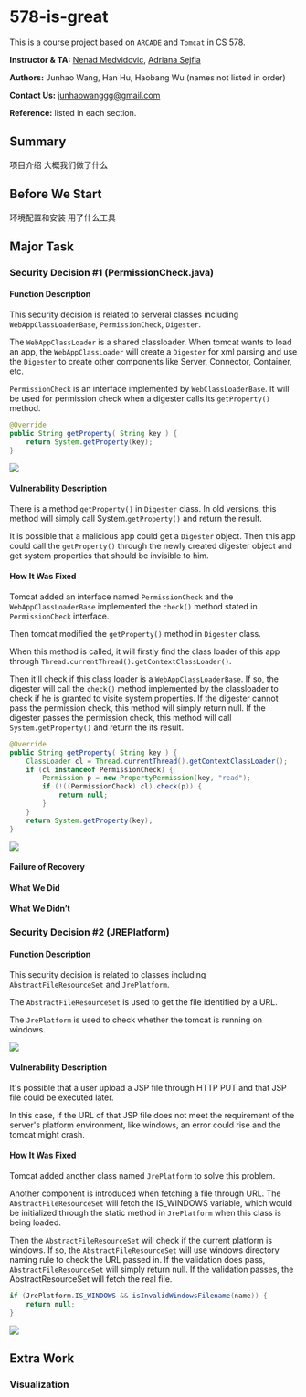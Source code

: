 # 578-is-great

This is a course project based on `ARCADE` and `Tomcat` in CS 578.

**Instructor & TA:** [Nenad Medvidovic](mailto:neno@usc.edu), [Adriana Sejfia](mailto:sejfia@usc.edu)

**Authors:** Junhao Wang, Han Hu, Haobang Wu (names not listed in order)

**Contact Us:** [junhaowanggg@gmail.com](mailto:junhaowanggg@gmail.com)

**Reference:** listed in each section.




## Summary

项目介绍
大概我们做了什么

## Before We Start

环境配置和安装
用了什么工具


## Major Task

### Security Decision #1 (PermissionCheck.java)


#### Function Description

<!-- 设计到哪些类和大概的功能 -->
This security decision is related to serveral classes including `WebAppClassLoaderBase`, `PermissionCheck`, `Digester`.

The `WebAppClassLoader` is a shared classloader. When tomcat wants to load an app, the `WebAppClassLoader` will create a `Digester` for xml parsing and use the `Digester` to create other components like Server, Connector, Container, etc.

`PermissionCheck` is an interface implemented by `WebClassLoaderBase`. It will be used for permission check when a digester calls its `getProperty()` method.

```java
@Override
public String getProperty( String key ) {
    return System.getProperty(key);
}
```

![](https://bloggg-1254259681.cos.na-siliconvalley.myqcloud.com/sv36i.png)


#### Vulnerability Description

<!-- 安全缺陷的描述（要自己写, 加引用） -->
There is a method `getProperty()` in `Digester` class. In old versions, this method will simply call System.`getProperty()` and return the result.

It is possible that a malicious app could get a `Digester` object. Then this app could call the `getProperty()` through the newly created digester object and get system properties that should be invisible to him.

#### How It Was Fixed

<!-- PermissionCheck的原理 -->
Tomcat added an interface named `PermissionCheck` and the `WebAppClassLoaderBase` implemented the `check()` method stated in `PermissionCheck` interface.

Then tomcat modified the `getProperty()` method in `Digester` class. 

When this method is called, it will firstly find the class loader of this app through `Thread.currentThread().getContextClassLoader()`. 

Then it'll check if this class loader is a `WebAppClassLoaderBase`. If so, the digester will call the `check()` method implemented by the classloader to check if he is granted to visite system properties. If the digester cannot pass the permission check, this method will simply return null. If the digester passes the permission check, this method will call `System.getProperty()` and return the its result.

```java
@Override
public String getProperty( String key ) {
    ClassLoader cl = Thread.currentThread().getContextClassLoader();
    if (cl instanceof PermissionCheck) {
        Permission p = new PropertyPermission(key, "read");
        if (!((PermissionCheck) cl).check(p)) {
            return null;
        }
    }
    return System.getProperty(key);
}
```

![](https://bloggg-1254259681.cos.na-siliconvalley.myqcloud.com/it0or.png)


#### Failure of Recovery



#### What We Did



#### What We Didn’t







### Security Decision #2 (JREPlatform)

#### Function Description

<!-- 设计到哪些类和大概的功能 -->
This security decision is related to classes including `AbstractFileResourceSet` and `JrePlatform`.

The `AbstractFileResourceSet` is used to get the file identified by a URL.

The `JrePlatform` is used to check whether the tomcat is running on windows.

![](https://bloggg-1254259681.cos.na-siliconvalley.myqcloud.com/xj9uh.png)

#### Vulnerability Description

<!-- 安全缺陷的描述（要自己写, 加引用） -->
It's possible that a user upload a JSP file through HTTP PUT and that JSP file could be executed later.

In this case, if the URL of that JSP file does not meet the requirement of the server's platform environment, like windows, an error could rise and the tomcat might crash.


#### How It Was Fixed

<!-- JrePlatform的原理 -->
Tomcat added another class named `JrePlatform` to solve this problem.

Another component is introduced when fetching a file through URL. The `AbstractFileResourceSet` will fetch the IS_WINDOWS variable, which would be initialized through the static method in `JrePlatform` when this class is being loaded.

Then the `AbstractFileResourceSet` will check if the current platform is windows. If so, the `AbstractFileResourceSet` will use windows directory naming rule to check the URL passed in. If the validation does pass, `AbstractFileResourceSet` will simply return null. If the validation passes, the AbstractResourceSet will fetch the real file.

```java
if (JrePlatform.IS_WINDOWS && isInvalidWindowsFilename(name)) {
	return null;
}
```

![](https://bloggg-1254259681.cos.na-siliconvalley.myqcloud.com/asiu7.png)


## Extra Work

### Visualization
